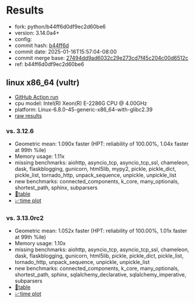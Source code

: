 # Results

- fork: python/b44ff6d0df9ec2d60be6
- version: 3.14.0a4+
- config: 
- commit hash: [b44ff6d](https://github.com/python/cpython/commit/b44ff6d)
- commit date: 2025-01-16T15:57:04-08:00
- commit merge base: [27494dd9ad6032c29e273cd7f45c204c00d6512c](https://github.com/python/cpython/commit/27494dd9ad6032c29e273cd7f45c204c00d6512c)
- ref: b44ff6d0df9ec2d60be6

## linux x86_64 (vultr)

- [GitHub Action run](https://github.com/facebookexperimental/free-threading-benchmarking/actions/runs/12820069445)
- cpu model: Intel(R) Xeon(R) E-2286G CPU @ 4.00GHz
- platform: Linux-6.8.0-45-generic-x86_64-with-glibc2.39
- [raw results](bm-20250116-vultr-x86_64-python-b44ff6d0df9ec2d60be6-3.14.0a4%2B-b44ff6d.json)

### vs. 3.12.6

- Geometric mean: 1.090x faster (HPT: reliability of 100.00%, 1.04x faster at 99th %ile)
- Memory usage: 1.11x
- missing benchmarks: aiohttp, asyncio_tcp, asyncio_tcp_ssl, chameleon, dask, flaskblogging, gunicorn, html5lib, mypy2, pickle, pickle_dict, pickle_list, tornado_http, unpack_sequence, unpickle, unpickle_list
- new benchmarks: connected_components, k_core, many_optionals, shortest_path, sphinx, subparsers
- [📄table](bm-20250116-vultr-x86_64-python-b44ff6d0df9ec2d60be6-3.14.0a4%2B-b44ff6d-vs-3.12.6.md)
- [📈time plot](bm-20250116-vultr-x86_64-python-b44ff6d0df9ec2d60be6-3.14.0a4%2B-b44ff6d-vs-3.12.6.svg)

### vs. 3.13.0rc2

- Geometric mean: 1.052x faster (HPT: reliability of 100.00%, 1.01x faster at 99th %ile)
- Memory usage: 1.10x
- missing benchmarks: aiohttp, asyncio_tcp, asyncio_tcp_ssl, chameleon, dask, flaskblogging, gunicorn, html5lib, pickle, pickle_dict, pickle_list, tornado_http, unpack_sequence, unpickle, unpickle_list
- new benchmarks: connected_components, k_core, many_optionals, shortest_path, sphinx, sqlalchemy_declarative, sqlalchemy_imperative, subparsers
- [📄table](bm-20250116-vultr-x86_64-python-b44ff6d0df9ec2d60be6-3.14.0a4%2B-b44ff6d-vs-3.13.0rc2.md)
- [📈time plot](bm-20250116-vultr-x86_64-python-b44ff6d0df9ec2d60be6-3.14.0a4%2B-b44ff6d-vs-3.13.0rc2.svg)

